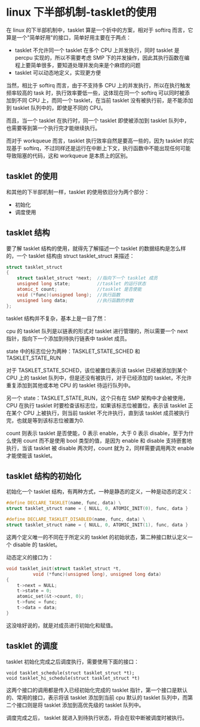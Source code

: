 # linux 下半部机制-tasklet的使用

在 linux 的下半部机制中，tasklet 算是一个折中的方案，相对于 softirq 而言，它算是一个"简单好用"的接口，简单好用主要在于两点：

* tasklet 不允许同一个 tasklet 在多个 CPU 上并发执行，同时 tasklet 是 percpu 实现的，所以不需要考虑 SMP 下的并发操作，因此其执行函数在编程上要简单很多，要知道处理并发向来是个麻烦的问题
* tasklet 可以动态地定义，实现更方便

当然，相比于 softirq 而言，由于不支持多 CPU 上的并发执行，所以在执行触发频率较高的 task 时，执行效率要低一些，这体现在同一个 softirq 可以同时被添加到不同 CPU 上，而同一个 tasklet，在当前 tasklet 没有被执行前，是不能添加到 tasklet 队列中的，即使是不同的 CPU。   

而且，当一个 tasklet 在执行时，同一个 tasklet 即使被添加到 tasklet 队列中，也需要等到第一个执行完才能继续执行。  

而对于 workqueue 而言，tasklet 执行效率自然是要高一些的，因为 tasklet 的实现基于 softirq，不过同样还是运行在中断上下文，执行函数中不能出现任何可能导致阻塞的代码，这和 workqueue 是本质上的区别。  


## tasklet 的使用
和其他的下半部机制一样，tasklet 的使用依旧分为两个部分：

* 初始化
* 调度使用


## tasklet 结构

要了解 tasklet 结构的使用，就得先了解描述一个 tasklet 的数据结构是怎么样的，一个 tasklet 结构由 struct tasklet_struct 来描述：

```c++
struct tasklet_struct
{
	struct tasklet_struct *next;  //指向下一个 tasklet 成员
	unsigned long state;          //tasklet 的运行状态
	atomic_t count;               //tasklet 是否使能
	void (*func)(unsigned long);  //执行函数
	unsigned long data;           //执行函数的参数
};
```
tasklet 结构并不复杂，基本上是一目了然：  

cpu 的 tasklet 队列是以链表的形式对 tasklet 进行管理的，所以需要一个 next 指针，指向下一个添加到待执行链表中 tasklet 成员。  

state 中的标志位分为两种：TASKLET_STATE_SCHED 和 TASKLET_STATE_RUN

对于 TASKLET_STATE_SCHED，该位被置位表示该 tasklet 已经被添加到某个 CPU 上的 tasklet 队列中，但是还没有被执行，对于已经添加的 tasklet，不允许重复添加到其他或本地 CPU 的 tasklet 待运行队列中。  

另一个 state：TASKLET_STATE_RUN，这个只有在 SMP 架构中才会被使用，CPU 在执行 tasklet 时要检查该标志位，如果该标志位被置位，表示该 tasklet 正在某个 CPU 上被执行，则当前 tasklet 不允许执行，直到该 tasklet 成员被执行完，也就是等到该标志位被置为0.  

count 则表示 tasklet 是否使能，0 表示 enable，大于 0 表示 disable，至于为什么使用 count 而不是使用 bool 类型的值，是因为 enable 和 disable 支持嵌套地执行，当该 tasklet 被 disable 两次时，count 就为 2，同样需要调用两次 enable 才能使能该 tasklet。  


## tasklet 结构的初始化

初始化一个 tasklet 结构，有两种方式，一种是静态的定义，一种是动态的定义：

```c++
#define DECLARE_TASKLET(name, func, data) \
struct tasklet_struct name = { NULL, 0, ATOMIC_INIT(0), func, data }

#define DECLARE_TASKLET_DISABLED(name, func, data) \
struct tasklet_struct name = { NULL, 0, ATOMIC_INIT(1), func, data }
```

这两个定义唯一的不同在于所定义的 tasklet 的初始状态，第二种接口默认定义一个 disable 的 tasklet。  

动态定义的接口为：

```c++
void tasklet_init(struct tasklet_struct *t,
		  void (*func)(unsigned long), unsigned long data)
{
	t->next = NULL;
	t->state = 0;
	atomic_set(&t->count, 0);
	t->func = func;
	t->data = data;
}
```
这没啥好说的，就是对成员进行初始化和赋值。  



## tasklet 的调度
tasklet 初始化完成之后调度执行，需要使用下面的接口：

```
void tasklet_schedule(struct tasklet_struct *t);
void tasklet_hi_schedule(struct tasklet_struct *t)
```
这两个接口的调用都是传入已经初始化完成的 tasklet 指针，第一个接口是默认的、常用的接口，表示将该 tasklet 添加到当前 cpu 默认的 tasklet 队列中，而第二个接口则是将 tasklet 添加到高优先级的 tasklet 队列中。   

调度完成之后， tasklet 就进入到待执行状态，将会在软中断被调度时被执行。  






















